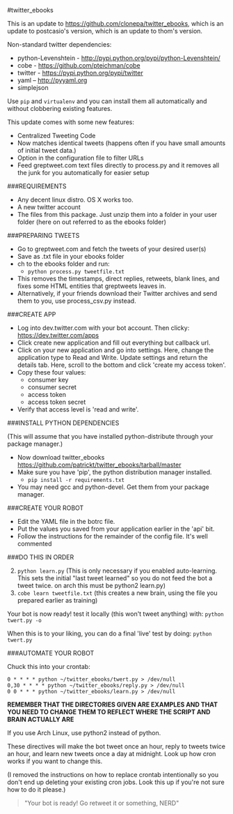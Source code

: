 #twitter_ebooks

This is an update to https://github.com/clonepa/twitter_ebooks, which is an update to postcasio's version, which is an update to thom's version.

Non-standard twitter dependencies:
* python-Levenshtein - http://pypi.python.org/pypi/python-Levenshtein/
* cobe - https://github.com/pteichman/cobe
* twitter - https://pypi.python.org/pypi/twitter
* yaml – http://pyyaml.org
* simplejson

Use `pip` and `virtualenv` and you can install them all automatically and without clobbering existing features.

This update comes with some new features:
- Centralized Tweeting Code
- Now matches identical tweets (happens often if you have small amounts of initial tweet data.)
- Option in the configuration file to filter URLs
- Feed greptweet.com text files directly to process.py and it removes all the junk for you automatically for easier setup

###REQUIREMENTS

- Any decent linux distro. OS X works too.
- A new twitter account 
- The files from this package. Just unzip them into a folder in your user folder (here on out referred to as the ebooks folder)

###PREPARING TWEETS

- Go to greptweet.com and fetch the tweets of your desired user(s)
- Save as .txt file in your ebooks folder
- ch to the ebooks folder and run:
  - `python process.py tweetfile.txt`
- This removes the timestamps, direct replies, retweets, blank lines, and fixes some HTML entities that greptweets leaves in.
- Alternatively, if your friends download their Twitter archives and send them to you, use process_csv.py instead.

###CREATE APP

- Log into dev.twitter.com with your bot account. Then clicky: https://dev.twitter.com/apps
- Click create new application and fill out everything but callback url.
- Click on your new application and go into settings. Here, change the application type to Read and Write. Update settings and return the details tab. Here, scroll to the bottom and click 'create my access token'.
- Copy these four values: 
  - consumer key 
  - consumer secret 
  - access token 
  - access token secret 
- Verify that access level is 'read and write'.

###INSTALL PYTHON DEPENDENCIES

(This will assume that you have installed python-distribute through your package manager.)
  - Now download twitter_ebooks https://github.com/patrickt/twitter_ebooks/tarball/master 
  - Make sure you have 'pip', the python distribution manager installed.
    - `pip install -r requirements.txt`
  - You may need gcc and python-devel. Get them from your package manager.

###CREATE YOUR ROBOT 

- Edit the YAML file in the botrc file.
- Put the values you saved from your application earlier in the 'api' bit.
- Follow the instructions for the remainder of the config file. It's well commented 

###DO THIS IN ORDER

2. `python learn.py` (This is only necessary if you enabled auto-learning. This sets the initial "last tweet learned" so you do not feed the bot a tweet twice. on arch this must be python2 learn.py) 
4. `cobe learn tweetfile.txt` (this creates a new brain, using the file you prepared earlier as training) 

Your bot is now ready! test it locally (this won't tweet anything) with:
`python twert.py -o`

When this is to your liking, you can do a final 'live' test by doing:
`python twert.py`

###AUTOMATE YOUR ROBOT

Chuck this into your crontab:

    0 * * * * python ~/twitter_ebooks/twert.py > /dev/null
    0,30 * * * * python ~/twitter_ebooks/reply.py > /dev/null
    0 0 * * * python ~/twitter_ebooks/learn.py > /dev/null

**REMEMBER THAT THE DIRECTORIES GIVEN ARE EXAMPLES AND THAT YOU NEED TO CHANGE THEM TO REFLECT WHERE THE SCRIPT AND BRAIN ACTUALLY ARE**

If you use Arch Linux, use python2 instead of python.

These directives will make the bot tweet once an hour, reply to tweets twice an hour, and learn new tweets once a day at midnight. Look up how cron works if you want to change this.

(I removed the instructions on how to replace crontab intentionally so you don't end up deleting your existing cron jobs. Look this up if you're not sure how to do it please.)

> "Your bot is ready! Go retweet it or something, NERD"
